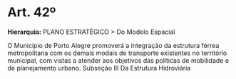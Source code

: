 # Art. 42º

**Hierarquia:** PLANO ESTRATÉGICO > Do Modelo Espacial

O Município de Porto Alegre promoverá a integração da estrutura férrea metropolitana com os demais modais de transporte existentes no território municipal, com vistas a atender aos objetivos das políticas de mobilidade e de planejamento urbano.
Subseção III
Da Estrutura Hidroviária






